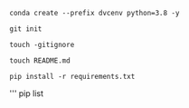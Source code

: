```
conda create --prefix dvcenv python=3.8 -y
```

```
git init

```

```
touch -gitignore
```

```
touch README.md
```


```
pip install -r requirements.txt
```


'''
pip list
```